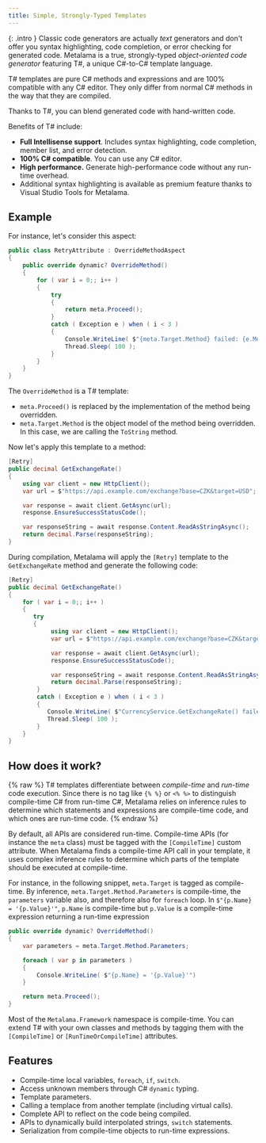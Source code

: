 ```yaml
---
title: Simple, Strongly-Typed Templates
---
```


{: .intro }
Classic code generators are actually _text_ generators and don't offer you syntax highlighting, code completion, or error checking for generated code. Metalama is a true, strongly-typed _object-oriented code generator_ featuring T#, a unique C#-to-C# template language. 

T# templates are pure C# methods and expressions and are 100% compatible with any C# editor. They only differ from normal C# methods in the way that they are compiled.

Thanks to T#, you can blend generated code with hand-written code.

Benefits of T# include:

- **Full Intellisense support**. Includes syntax highlighting, code completion, member list, and error detection.
- **100% C# compatible**. You can use any C# editor.
- **High performance.** Generate high-performance code without any run-time overhead.
- Additional syntax highlighting is available as premium feature thanks to Visual Studio Tools for Metalama.

## Example

For instance, let's consider this aspect:

```csharp
public class RetryAttribute : OverrideMethodAspect
{
    public override dynamic? OverrideMethod()
    {
        for ( var i = 0;; i++ )
        {
            try
            {
                return meta.Proceed();
            }
            catch ( Exception e ) when ( i < 3 )
            {
                Console.WriteLine( $"{meta.Target.Method} failed: {e.Message}" );
                Thread.Sleep( 100 );
            }
        }
    }
}
```

The `OverrideMethod` is a T# template:

- `meta.Proceed()` is replaced by the implementation of the method being overridden.
- `meta.Target.Method` is the object model of the method being overridden. In this case, we are calling the `ToString`
  method.

Now let's apply this template to a method:

```cs
[Retry]
public decimal GetExchangeRate()
{
    using var client = new HttpClient();
    var url = $"https://api.example.com/exchange?base=CZK&target=USD";

    var response = await client.GetAsync(url);
    response.EnsureSuccessStatusCode();

    var responseString = await response.Content.ReadAsStringAsync();
    return decimal.Parse(responseString);
}
```

During compilation, Metalama will apply the `[Retry]` template to the `GetExchangeRate` method and generate the
following code:

```cs
[Retry]
public decimal GetExchangeRate()
{
    for ( var i = 0;; i++ )
    {
       try
       {
            using var client = new HttpClient();
            var url = $"https://api.example.com/exchange?base=CZK&target=USD";

            var response = await client.GetAsync(url);
            response.EnsureSuccessStatusCode();

            var responseString = await response.Content.ReadAsStringAsync();
            return decimal.Parse(responseString);
        }
        catch ( Exception e ) when ( i < 3 )
        {
           Console.WriteLine( $"CurrencyService.GetExchangeRate() failed: {e.Message}" );
           Thread.Sleep( 100 );
        }
    }
}
```
## How does it work?

{% raw %}
T# templates differentiate between *compile-time* and *run-time* code execution. Since there is no tag like `{% %}` or `<% %>` to distinguish compile-time C# from run-time C#, Metalama relies on inference rules to determine which statements and expressions are compile-time code, and which ones are run-time code. 
{% endraw %}

By default, all APIs are considered run-time. Compile-time APIs (for instance the `meta` class) must be tagged with the `[CompileTime]` custom attribute. When Metalama finds a compile-time API call in your template, it uses complex inference rules to determine which parts of the template should be executed at compile-time.

For instance, in the following snippet, `meta.Target` is tagged as compile-time. By inference, `meta.Target.Method.Parameters` is compile-time, the `parameters` variable also, and therefore also for `foreach` loop. In `$"{p.Name} = '{p.Value}'"`, `p.Name` is compile-time but `p.Value` is a compile-time expression returning a run-time expression

```cs
public override dynamic? OverrideMethod()
{
    var parameters = meta.Target.Method.Parameters;

    foreach ( var p in parameters )
    {
        Console.WriteLine( $"{p.Name} = '{p.Value}'")
    }

    return meta.Proceed();
}
```

Most of the `Metalama.Framework` namespace is compile-time. You can extend T# with your own classes and methods by tagging them with the `[CompileTime]` or `[RunTimeOrCompileTime]` attributes.

## Features

- Compile-time local variables, `foreach`, `if`, `switch`.
- Access unknown members through C# `dynamic` typing.
- Template parameters.
- Calling a templace from another template (including virtual calls).
- Complete API to reflect on the code being compiled.
- APIs to dynamically build interpolated strings, `switch` statements.
- Serialization from compile-time objects to run-time expressions.
